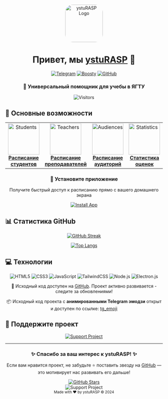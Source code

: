 <div align="center">
  <img src="https://ysturasp.netlify.app/images/cat.png" alt="ystuRASP Logo" width="120" height="120" style="border-radius: 20%">
  
  # Привет, мы [ystuRASP](https://ysturasp.netlify.app) 👋
  
  [![Telegram](https://img.shields.io/badge/Telegram-2CA5E0?style=for-the-badge&logo=telegram&logoColor=white)](https://t.me/ysturasp)
  [![Boosty](https://img.shields.io/badge/Boosty-F15B2A?style=for-the-badge&logo=boosty&logoColor=white)](https://boosty.to/ysturasp.me)
  [![GitHub](https://img.shields.io/badge/GitHub-100000?style=for-the-badge&logo=github&logoColor=white)](https://github.com/ysturasp)
</div>

<div align="center">
  <h3>🚀 Универсальный помощник для учебы в ЯГТУ</h3>
  
  ![Visitors](https://api.visitorbadge.io/api/visitors?path=https%3A%2F%2Fgithub.com%2Fysturasp&label=Просмотров&labelColor=%23697689&countColor=%232ccce4)
</div>

## 🎯 Основные возможности

<div align="center">
  <table>
    <tr>
      <td align="center">
        <a href="https://ysturasp.netlify.app/rasp">
          <img src="https://ysturasp.github.io/tg_emoji/People/Man%20Technologist.webp" width="100" alt="Students"><br>
          <b>Расписание студентов</b>
        </a>
      </td>
      <td align="center">
        <a href="https://ysturasp.netlify.app/raspprep">
          <img src="https://ysturasp.github.io/tg_emoji/People/Man%20Teacher.webp" width="100" alt="Teachers"><br>
          <b>Расписание преподавателей</b>
        </a>
      </td>
      <td align="center">
        <a href="https://ysturasp.netlify.app/raspaudience">
          <img src="https://ysturasp.github.io/tg_emoji/Travel%20and%20Places/Classical%20Building.webp" width="100" alt="Audiences"><br>
          <b>Расписание аудиторий</b>
        </a>
      </td>
      <td align="center">
        <a href="https://ysturasp.netlify.app/stat">
          <img src="https://ysturasp.github.io/tg_emoji/Objects/Bar%20Chart.webp" width="100" alt="Statistics"><br>
          <b>Статистика оценок</b>
        </a>
      </td>
    </tr>
  </table>
</div>

<div align="center">
  
  ### 📱 Установите приложение
  Получите быстрый доступ к расписанию прямо с вашего домашнего экрана
  
  [![Install App](https://img.shields.io/badge/Установить_приложение-4285F4?style=for-the-badge&logo=google-chrome&logoColor=white)](https://ysturasp.netlify.app/installapp)
</div>

## 📊 Статистика GitHub

<div align="center">
  
  [![GitHub Streak](https://github-readme-streak-stats.herokuapp.com?user=ysturasp&theme=tokyonight&hide_border=true&locale=ru&date_format=j%20M%5B%20Y%5D)](https://git.io/streak-stats)
  
  [![Top Langs](https://github-readme-stats.vercel.app/api/top-langs/?username=ysturasp&layout=compact&theme=tokyonight&hide_border=true)](https://github.com/anuraghazra/github-readme-stats)
</div>

## 💻 Технологии

<div align="center">
  
  ![HTML5](https://img.shields.io/badge/HTML5-E34F26?style=for-the-badge&logo=html5&logoColor=white)
  ![CSS3](https://img.shields.io/badge/CSS3-1572B6?style=for-the-badge&logo=css3&logoColor=white)
  ![JavaScript](https://img.shields.io/badge/JavaScript-F7DF1E?style=for-the-badge&logo=javascript&logoColor=black)
  ![TailwindCSS](https://img.shields.io/badge/Tailwind_CSS-38B2AC?style=for-the-badge&logo=tailwind-css&logoColor=white)
  ![Node.js](https://img.shields.io/badge/Node.js-43853D?style=for-the-badge&logo=node.js&logoColor=white)
  ![Electron.js](https://img.shields.io/badge/Electron-47848F?style=for-the-badge&logo=Electron&logoColor=white)
  
  <p>📂 Исходный код доступен на <a href="https://github.com/ysturasp/ysturaspp" target="_blank">GitHub</a>. Проект активно развивается - следите за обновлениями!</p>
  <p>📦 Исходный код проекта с <b>анимированными Telegram эмодзи</b> открыт и доступен по ссылке: <a href="https://github.com/ysturasp/tg_emoji">tg_emoji</a></p>
</div>

## 🌟 Поддержите проект

<div align="center">
  <a href="https://boosty.to/ysturasp.me/donate">
    <img src="https://img.shields.io/badge/Поддержать_проект-F15B2A?style=for-the-badge&logo=boosty&logoColor=white" alt="Support Project">
  </a>
</div>

---

<div align="center">
  <h3>✨ Спасибо за ваш интерес к ystuRASP! ✨</h3>
</div>

<div align="center">
  <p>Если вам нравится проект, не забудьте ⭐ поставить звезду на <a href="https://github.com/ysturasp/ysturaspp" target="_blank">GitHub</a> — это мотивирует нас развивать его дальше!</p>
  
  <a href="https://github.com/ysturasp/ysturaspp">
    <img src="https://img.shields.io/github/stars/ysturasp/ysturaspp?style=social" alt="GitHub Stars">
  </a>
  <br>
  
  <img src="https://api.star-history.com/svg?repos=ysturasp/ysturaspp&type=Date" alt="Support Project">
  
  <br>
</div>

<div align="center">
  <sub>Made with ❤️ by ystuRASP © 2024</sub>
</div>
